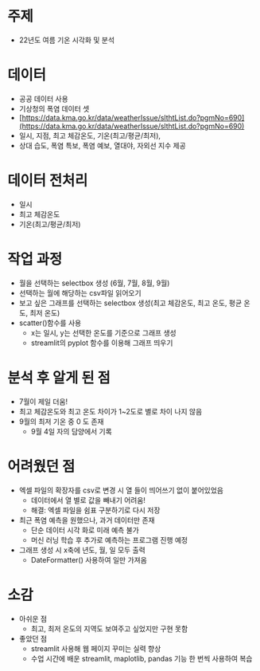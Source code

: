 # 주제
- 22년도 여름 기온 시각화 및 분석


# 데이터
- 공공 데이터 사용
- 기상청의 폭염 데이터 셋
- [https://data.kma.go.kr/data/weatherIssue/slthtList.do?pgmNo=690](https://data.kma.go.kr/data/weatherIssue/slthtList.do?pgmNo=690)
- 일시, 지점, 최고 체감온도, 기온(최고/평균/최저),
- 상대 습도, 폭염 특보, 폭염 예보, 열대야, 자외선 지수 제공



# 데이터 전처리
- 일시
- 최고 체감온도
- 기온(최고/평균/최저)



# 작업 과정
- 월을 선택하는 selectbox 생성 (6월, 7월, 8월, 9월)
- 선택하는 월에 해당하는 csv파일 읽어오기
- 보고 싶은 그래프를 선택하는 selectbox 생성(최고 체감온도, 최고 온도, 평균 온도, 최저 온도)
- scatter()함수를 사용
    - x는 일시, y는 선택한 온도를 기준으로 그래프 생성
    - streamlit의 pyplot 함수를 이용해 그래프 띄우기
    


# 분석 후 알게 된 점
- 7월이 제일 더움!
- 최고 체감온도와 최고 온도 차이가 1~2도로 별로 차이 나지 않음
- 9월의 최저 기온 중 0 도 존재
    - 9월 4일 자의 담양에서 기록
    


# 어려웠던 점
- 엑셀 파일의 확장자를 csv로 변경 시 열 들이 띄어쓰기 없이 붙어있었음
    - 데이터에서 열 별로 값을 빼내기 어려움!
    - 해결: 엑셀 파일을 쉼표 구분하기로 다시 저장
- 최근 폭염 예측을 원했으나, 과거 데이터만 존재
    - 단순 데이터 시각 화로 미래 예측 불가
    - 머신 러닝 학습 후 추가로 예측하는 프로그램 진행 예정
- 그래프 생성 시 x축에 년도, 월, 일 모두 출력
    - DateFormatter() 사용하여 일만 가져옴



# 소감
- 아쉬운 점
    - 최고, 최저 온도의 지역도 보여주고 싶었지만 구현 못함
- 좋았던 점
    - streamlit 사용해 웹 페이지 꾸미는 실력 향상
    - 수업 시간에 배운 streamlit, maplotlib, pandas 기능 한 번씩 사용하여 복습
